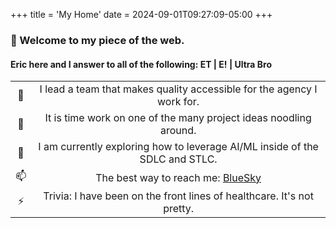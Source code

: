 +++
title = 'My Home'
date = 2024-09-01T09:27:09-05:00
+++



### 👋 Welcome to my piece of the web.
#### Eric here and I answer to all of the following: ET | E! | Ultra Bro

<table style="width: 100%; text-align: center">
<tr>
<td style="width: 5%; border: 0">🔭</td>
<td style="border: 0">I lead a team that makes quality accessible for the agency I work for.</td>
</tr>
<tr>
<td style="width: 5%; border: 0">🔭</td>
<td style="border: 0">It is time work on one of the many project ideas noodling around.</td>
</tr>
<tr>
<td style="width: 5%; border: 0">🌱</td>
<td style="border: 0">I am currently exploring how to leverage AI/ML inside of the SDLC and STLC.</td>
</tr>
<tr>
<td style="width: 5%; border: 0">📫</td>
<td style="border: 0">The best way to reach me: <a href="https://eterry28.bsky.social">BlueSky</a></td>
</tr>
<tr>
<td style="width: 5%; border: 0">⚡</td>
<td style="border: 0">Trivia: I have been on the front lines of healthcare. It's not pretty.</td>
</tr>
</table>
